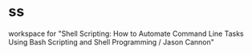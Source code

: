 # ss
workspace for "Shell Scripting: How to Automate Command Line Tasks Using Bash Scripting and Shell Programming / Jason Cannon"
